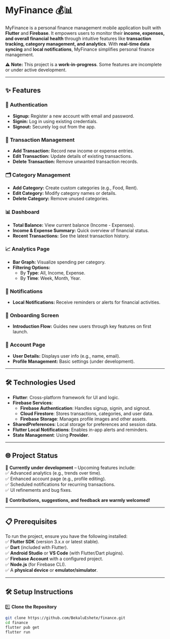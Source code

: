 # **MyFinance** 💰📊  

MyFinance is a personal finance management mobile application built with **Flutter** and **Firebase**. It empowers users to monitor their **income, expenses, and overall financial health** through intuitive features like **transaction tracking, category management, and analytics**. With **real-time data syncing** and **local notifications**, MyFinance simplifies personal finance management.  

⚠️ **Note:** This project is a **work-in-progress**. Some features are incomplete or under active development.  

---

## ✨ **Features**  

### 🔑 **Authentication**  
- **Signup:** Register a new account with email and password.  
- **Signin:** Log in using existing credentials.  
- **Signout:** Securely log out from the app.  

### 💸 **Transaction Management**  
- **Add Transaction:** Record new income or expense entries.  
- **Edit Transaction:** Update details of existing transactions.  
- **Delete Transaction:** Remove unwanted transaction records.  

### 🗂️ **Category Management**  
- **Add Category:** Create custom categories (e.g., Food, Rent).  
- **Edit Category:** Modify category names or details.  
- **Delete Category:** Remove unused categories.  

### 📊 **Dashboard**  
- **Total Balance:** View current balance (Income - Expenses).  
- **Income & Expense Summary:** Quick overview of financial status.  
- **Recent Transactions:** See the latest transaction history.  

### 📈 **Analytics Page**  
- **Bar Graph:** Visualize spending per category.  
- **Filtering Options:**  
  - By **Type**: All, Income, Expense.  
  - By **Time**: Week, Month, Year.  

### 🔔 **Notifications**  
- **Local Notifications:** Receive reminders or alerts for financial activities.  

### 🚀 **Onboarding Screen**  
- **Introduction Flow:** Guides new users through key features on first launch.  

### 👤 **Account Page**  
- **User Details:** Displays user info (e.g., name, email).  
- **Profile Management:** Basic settings (under development).  

---

## 🛠️ **Technologies Used**  
- **Flutter**: Cross-platform framework for UI and logic.  
- **Firebase Services**:  
  - **Firebase Authentication**: Handles signup, signin, and signout.  
  - **Cloud Firestore**: Stores transactions, categories, and user data.  
  - **Firebase Storage**: Manages profile images and other assets.  
- **SharedPreferences**: Local storage for preferences and session data.  
- **Flutter Local Notifications**: Enables in-app alerts and reminders.  
- **State Management**: Using **Provider**.  

---

## 🌐 **Project Status**  
🚧 **Currently under development** – Upcoming features include:  
✅ Advanced analytics (e.g., trends over time).  
✅ Enhanced account page (e.g., profile editing).  
✅ Scheduled notifications for recurring transactions.  
✅ UI refinements and bug fixes.  

📢 **Contributions, suggestions, and feedback are warmly welcomed!**  

---

## 📋 **Prerequisites**  
To run the project, ensure you have the following installed:  
✅ **Flutter SDK** (version 3.x.x or latest stable).  
✅ **Dart** (included with Flutter).  
✅ **Android Studio** or **VS Code** (with Flutter/Dart plugins).  
✅ **Firebase Account** with a configured project.  
✅ **Node.js** (for Firebase CLI).  
✅ A **physical device** or **emulator/simulator**.  

---

## 🛠️ **Setup Instructions**  
1️⃣ **Clone the Repository**  
```sh
git clone https://github.com/BekaluEshete/finance.git
cd finance
flutter pub get
flutter run
